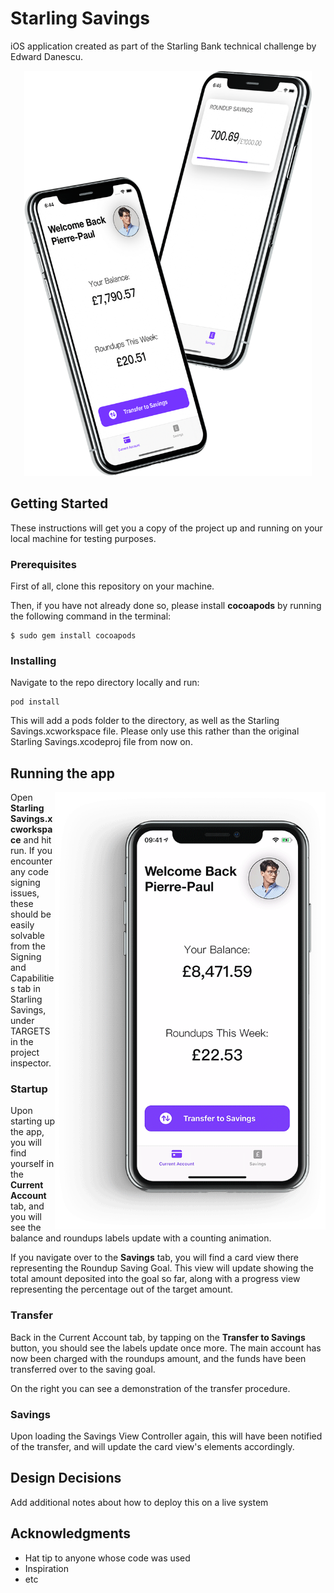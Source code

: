# Starling Savings

iOS application created as part of the Starling Bank technical challenge by Edward Danescu.

<p align="center">
  <img width="460" height="648" src="img/iPhones.png">
</p>

## Getting Started

These instructions will get you a copy of the project up and running on your local machine for testing purposes.

### Prerequisites

First of all, clone this repository on your machine.

Then, if you have not already done so, please install **cocoapods** by running the following command in the terminal:

```
$ sudo gem install cocoapods
```

### Installing

Navigate to the repo directory locally and run:

```
pod install
```

This will add a pods folder to the directory, as well as the Starling Savings.xcworkspace file. Please only use this rather than the original Starling Savings.xcodeproj file from now on.

## Running the app

<img align="right" width="433" height="700" src="img/Animation.gif">

Open **Starling Savings.xcworkspace** and hit run. If you encounter any code signing issues, these should be easily solvable from the Signing and Capabilities tab in Starling Savings, under TARGETS in the project inspector.

### Startup

Upon starting up the app, you will find yourself in the **Current Account** tab, and you will see the balance and roundups labels update with a counting animation.

If you navigate over to the **Savings** tab, you will find a card view there representing the Roundup Saving Goal. This view will update showing the total amount deposited into the goal so far, along with a progress view representing the percentage out of the target amount.

### Transfer

Back in the Current Account tab, by tapping on the **Transfer to Savings** button, you should see the labels update once more. The main account has now been charged with the roundups amount, and the funds have been transferred over to the saving goal.

On the right you can see a demonstration of the transfer procedure.

### Savings

Upon loading the Savings View Controller again, this will have been notified of the transfer, and will update the card view's elements accordingly.


## Design Decisions

Add additional notes about how to deploy this on a live system



## Acknowledgments

* Hat tip to anyone whose code was used
* Inspiration
* etc

